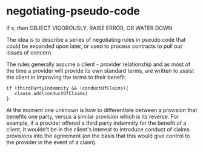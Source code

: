 # negotiating-pseudo-code
If x, then OBJECT VIGOROUSLY, RAISE ERROR, OR WATER DOWN

The idea is to describe a series of negotiating rules in pseudo code that could be expanded upon later, or used to process contracts to pull out issues of concern.

The rules generally assume a client - provider relationship and as most of the time a provider will provide its own standard terms, are written to assist the client in improving the terms to their benefit.

```
if (thirdPartyIndemnity && !conductOfClaims){
   clause.add(conductOfClaims)
}
```

At the moment one unknown is how to differentiate between a provision that benefits one party, versus a similar provision which is its reverse. For example, if a provider offered a third party indemnity for the benefit of a client, it wouldn't be in the client's interest to introduce conduct of claims provisions into the agreement (on the basis that this would give control to the provider in the event of a claim).
